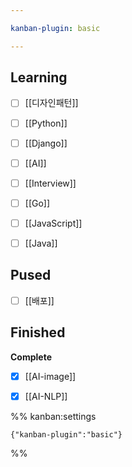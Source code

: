 ```yaml
---

kanban-plugin: basic

---
```


## Learning

- [ ] [[디자인패턴]]
- [ ] [[Python]]
- [ ] [[Django]]
- [ ] [[AI]]
- [ ] [[Interview]]
- [ ] [[Go]]
- [ ] [[JavaScript]]
- [ ] [[Java]]


## Pused

- [ ] [[배포]]


## Finished

**Complete**
- [x] [[AI-image]]
- [x] [[AI-NLP]]




%% kanban:settings
```
{"kanban-plugin":"basic"}
```
%%